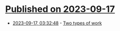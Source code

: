 # [Published on 2023-09-17](index.md)

* [2023-09-17, 03:32:48](https://lobste.rs/s/fgws6v/two_types_work) - [Two types of work](https://drmaciver.substack.com/p/two-types-of-work)
